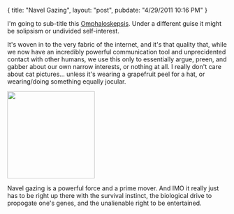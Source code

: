 {
   title: "Navel Gazing",
   layout: "post",
   pubdate: "4/29/2011 10:16 PM"
}

I'm going to sub-title this
[Omphaloskepsis](http://en.wikipedia.org/wiki/Omphaloskepsis "it means
navel gazing"). Under a different guise it might be solipsism or undivided self-interest. 

It's woven in to the very fabric of the internet, and it's that
quality that, while we now have an incredibly powerful communication
tool and unprecidented contact with other humans, we use this only to
essentially argue, preen, and gabber about our own narrow interests,
or nothing at all. I really don't care about cat pictures... unless
it's wearing a grapefruit peel for a hat, or wearing/doing something equally jocular.


<div>
<a href="/static/images/navel-gazing.png"><img width="200" src="/static/images/navel-gazing.png"></a>
</div>


Navel gazing is a powerful force and a prime mover. And IMO it really
just has to be right up there with the survival instinct, the
biological drive to propogate one's genes, and the unalienable right to be entertained.

